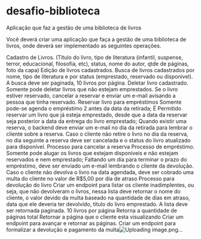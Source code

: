 # desafio-biblioteca
Aplicação que faz a gestão de uma biblioteca de livros

Você deverá criar uma aplicação que faça a gestão de uma biblioteca de livros, onde deverá ser implementado as seguintes operações.

Cadastro de Livros. (Título do livro, tipo de literatura (infantil, suspense, terror, educacional, filosofia, etc), status, nome do autor, qtde de páginas, foto da capa)
Edição de livros cadastrados.
Busca de livros cadastrados por nome, tipo de literatura e por status (emprestado, reservado ou disponível). A busca deve ser paginada, 10 livros por página.
Deletar livro cadastrado. Somente pode deletar livros que não estejam emprestados. Se o livro estiver reservado, cancelar a reservar e enviar um e-mail avisando a pessoa que tinha reservado.
Reservar livro para empréstimos
Somente pode-se agenda o empréstimo 2 antes da data da retirada;
É Permitido reservar um livro que já esteja emprestado, desde que a data da reservar seja posterior a data da entrega do livro emprestado;
Quando existir uma reserva, o backend deve enviar um e-mail no dia da retirada para lembrar o cliente sobre a reserva.
Caso o cliente não retire o livro no dia da reserva, no dia seguinte a reserva deve ser cancelada e o status do livro atualizado para disponível.
Processo para cancelar a reserva
Processo de empréstimo. Somente pode alugar os livros que estejam disponíveis e não estejam reservados e nem emprestado;
Faltando um dia para terminar o prazo do empréstimo, deve ser enviado um e-mail lembrando o cliente da devolução.
Caso o cliente não devolva o livro na data agendada, deve ser cobrado uma multa do cliente no valor de R$5,00 por dia de atraso
Processo para devolução do livro
Criar um endpoint para listar os cliente inadimplentes, ou seja, que não devolveram o livros, nessa lista deve retornar o nome do cliente, o valor devido da multa baseado na quantidade de dias em atraso, data que ele deveria ter devolvido, titulo do livro emprestado.
A lista deve ser retornada paginada.
10 livros por página
Retorna a quantidade de páginas total
Retornar a página que o cliente esta visualizando
Criar um endpoint para avançar e retornar as páginas. 
Criar um endpoint para formalizar a devolução e pagamento da multa![Uploading image.png…]()

